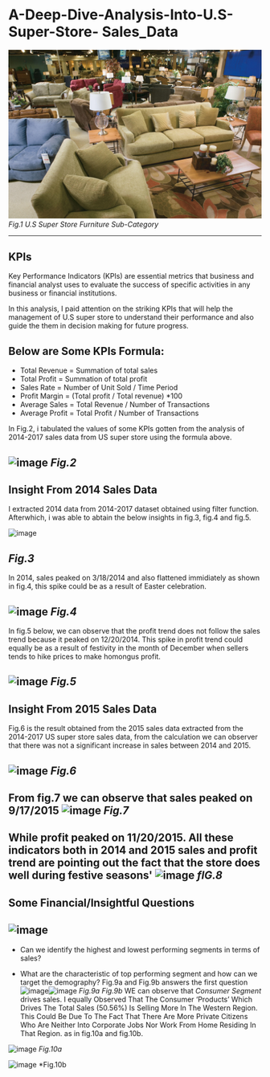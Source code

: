 # A-Deep-Dive-Analysis-Into-U.S-Super-Store- Sales_Data

![](https://github.com/vinemadukpe/A-Deep-dive-Analysis-into-U.S-Super-Store-Data/blob/main/store.jfif)
 *Fig.1 U.S Super Store Furniture Sub-Category*

---
## KPIs

Key Performance Indicators (KPIs) are essential metrics that business and financial analyst uses to evaluate the success of specific activities in any business or financial institutions. 


In this analysis, I paid attention on the striking KPIs that will help the management of U.S super store to understand their performance and also guide the them in decision making for future progress.

## Below are Some KPIs Formula:

- Total Revenue = Summation of total sales 
- Total Profit =  Summation of total profit 
- Sales Rate = Number of Unit Sold / Time Period
- Profit Margin = (Total profit / Total revenue) *100
- Average Sales = Total Revenue / Number of Transactions
- Average Profit = Total Profit / Number of Transactions 

In Fig.2, i tabulated the values of some KPIs gotten from the analysis of 2014-2017 sales data from US super store using the formula above.

![image](https://github.com/vinemadukpe/A-Deep-dive-Analysis-into-U.S-Super-Store-Data/assets/147417142/3fd0facd-9277-4be8-a9ba-f68b38ab705e)
*Fig.2*
---

## Insight From 2014 Sales Data

I extracted 2014 data from 2014-2017 dataset obtained using filter function. Afterwhich, i was able to abtain the below insights in fig.3, fig.4 and fig.5.

![image](https://github.com/vinemadukpe/A-Deep-dive-Analysis-into-U.S-Super-Store-Data/assets/147417142/92b0ae89-75a2-4b61-b058-e4bf82c3b9a3)

*Fig.3*
---

In 2014, sales peaked on 3/18/2014 and also flattened immidiately as shown in fig.4, this spike could be as a result of Easter celebration.

![image](https://github.com/vinemadukpe/A-Deep-dive-Analysis-into-U.S-Super-Store-Data/assets/147417142/022fb62e-0c9f-4c53-9b63-4f1639bedf6d)
*Fig.4*
---

In fig.5 below, we can observe that the profit trend does not follow the sales trend because it peaked on 12/20/2014. This spike in profit trend could equally be as a result of festivity in the month of December when sellers tends to hike prices to make homongus profit.

![image](https://github.com/vinemadukpe/A-Deep-dive-Analysis-into-U.S-Super-Store-Data/assets/147417142/bab838d7-34ad-4f7d-978c-8c160c03a35c)
*Fig.5*
---

## Insight From 2015 Sales Data

Fig.6 is the result obtained from the 2015 sales data extracted from the 2014-2017 US super store sales data, from the calculation we can observer that there was not a significant increase in sales between 2014 and 2015.

![image](https://github.com/vinemadukpe/A-Deep-dive-Analysis-into-U.S-Super-Store-Data/assets/147417142/7e2f4243-9ef2-4fed-82a9-138ee7bd3172)
*Fig.6*
---

From fig.7 we can observe that sales peaked on 9/17/2015
![image](https://github.com/vinemadukpe/A-Deep-dive-Analysis-into-U.S-Super-Store-Data/assets/147417142/30aaa801-6280-41a1-a539-c6fa82398a70)
*Fig.7*
---

While profit peaked on 11/20/2015. All these indicators both in 2014 and 2015 sales and profit trend are pointing out the fact that the store does well during festive seasons'
![image](https://github.com/vinemadukpe/A-Deep-dive-Analysis-into-U.S-Super-Store-Data/assets/147417142/b15fcb9c-ab4d-4db3-a15a-b1ef3fcbc845)
*fIG.8*
---

## Some Financial/Insightful Questions
![image](https://github.com/vinemadukpe/A-Deep-dive-Analysis-into-U.S-Super-Store-Data/assets/147417142/db4ac4af-eacc-46c1-a3e3-4fa98342dd89)
---

-  Can we identify the highest and lowest performing segments in terms of sales?

-  What are the characteristic of top performing segment and how can we target the demography?
  Fig.9a and Fig.9b answers the first question
![image](https://github.com/vinemadukpe/A-Deep-dive-Analysis-into-U.S-Super-Store-Data/assets/147417142/4ddfeb08-d441-4987-92a3-f4a4d5e802df)![image](https://github.com/vinemadukpe/A-Deep-dive-Analysis-into-U.S-Super-Store-Data/assets/147417142/e9996a69-3c17-4509-85f3-818548b5111f)
*Fig.9a*                                                                                                                                            *Fig.9b*
WE can observe that *Consumer Segment* drives sales. I equally Observed That The Consumer ‘Products’ Which Drives The Total Sales (50.56%) Is Selling More In The Western Region. This Could Be Due To The Fact That There Are More Private Citizens Who Are Neither Into Corporate Jobs Nor Work From Home Residing In That Region. as in fig.10a and fig.10b.

 ![image](https://github.com/vinemadukpe/A-Deep-dive-Analysis-into-U.S-Super-Store-Data/assets/147417142/b9058dc0-a94f-4623-bf15-e90a50f9cee3)
 *Fig.10a*

 ![image](https://github.com/vinemadukpe/A-Deep-dive-Analysis-into-U.S-Super-Store-Data/assets/147417142/8fd844b4-bc88-43bb-b9f0-d2abf6c8c223)
 *Fig.10b








